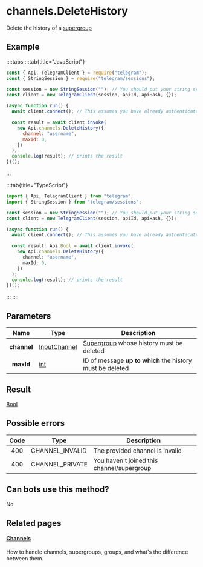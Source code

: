 # channels.DeleteHistory

Delete the history of a [supergroup](https://core.telegram.org/api/channel)

## Example

::::tabs
:::tab{title="JavaScript"}

```js
const { Api, TelegramClient } = require("telegram");
const { StringSession } = require("telegram/sessions");

const session = new StringSession(""); // You should put your string session here
const client = new TelegramClient(session, apiId, apiHash, {});

(async function run() {
  await client.connect(); // This assumes you have already authenticated with .start()

  const result = await client.invoke(
    new Api.channels.DeleteHistory({
      channel: "username",
      maxId: 0,
    })
  );
  console.log(result); // prints the result
})();
```

:::

:::tab{title="TypeScript"}

```ts
import { Api, TelegramClient } from "telegram";
import { StringSession } from "telegram/sessions";

const session = new StringSession(""); // You should put your string session here
const client = new TelegramClient(session, apiId, apiHash, {});

(async function run() {
  await client.connect(); // This assumes you have already authenticated with .start()

  const result: Api.Bool = await client.invoke(
    new Api.channels.DeleteHistory({
      channel: "username",
      maxId: 0,
    })
  );
  console.log(result); // prints the result
})();
```

:::
::::

## Parameters

|    Name     | Type                                                        | Description                                                                       |
| :---------: | ----------------------------------------------------------- | --------------------------------------------------------------------------------- |
| **channel** | [InputChannel](https://core.telegram.org/type/InputChannel) | [Supergroup](https://core.telegram.org/api/channel) whose history must be deleted |
|  **maxId**  | [int](https://core.telegram.org/type/int)                   | ID of message **up to which** the history must be deleted                         |

## Result

[Bool](https://core.telegram.org/type/Bool)

## Possible errors

| Code | Type            | Description                                |
| :--: | --------------- | ------------------------------------------ |
| 400  | CHANNEL_INVALID | The provided channel is invalid            |
| 400  | CHANNEL_PRIVATE | You haven't joined this channel/supergroup |

## Can bots use this method?

No

## Related pages

#### [Channels](https://core.telegram.org/api/channel)

How to handle channels, supergroups, groups, and what's the difference between them.
